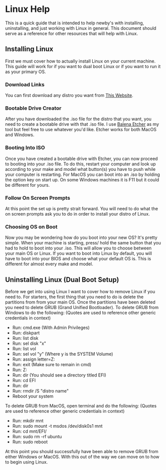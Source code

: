 # Linux Help
This is a quick guide that is intended to help newby's with installing, uninstalling,
and just working with Linux in general. This document should serve as a reference
for other resources that will help with Linux.

## Installing Linux
First we must cover how to actually install Linux on your current machine. This guide
will work for if you want to dual boot Linux or if you want to run it as your primary OS.

### Download Links
You can first download any distro you want from [This Website](https://www.linux.org/pages/download/).

### Bootable Drive Creator
After you have downloaded the .iso file for the distro that you want, you need
to create a bootable drive with that .iso file. I use [Balena Etcher](https://www.balena.io/etcher/)
as my tool but feel free to use whatever you'd like. Etcher works for both MacOS and Windows.

### Booting Into ISO
Once you have created a bootable drive with Etcher, you can now proceed to booting into your .iso file. To do this, restart your computer and look up according to your make and model
what button(s) you have to push while your computer is restarting. For MacOS you can boot into
an .iso by holding the option key on start up. On some Windows machines it is F11 but it could be
different for yours.

### Follow On Screen Prompts
At this point the set up is pretty strait forward. You will need to do what the on screen
prompts ask you to do in order to install your distro of Linux.

### Choosing OS on Boot
Now you may be wondering how do you boot into your new OS? It's pretty simple. When your
machine is starting, press/ hold the same button that you had to hold to boot into your
.iso. This will allow you to choose between your main OS or Linux. If you want to boot into
Linux by default, you will have to boot into your BIOS and choose what your default OS is. This
is different for almost every make and model.

## Uninstalling Linux (Dual Boot Setup)
Before we get into using Linux I want to cover how to remove Linux if you need to. For starters,
the first thing that you need to do is delete the partitions from from your main OS.
Once the partitions have been deleted you need to delete GRUB (Grand Unified Bootloader).
To delete GRUB from Windows to do the following: (Quotes are used to reference other generic credentials in context)
- Run: cmd.exe (With Admin Privileges)
- Run: diskpart
- Run: list disk
- Run: sel disk "x"
- Run: list vol
- Run: sel vol "y" (Where y is the SYSTEM Volume)
- Run: assign letter=Z:
- Run: exit
(Make sure to remain in cmd)
- Run: Z:
- Run: dir
(You should see a directory titled EFI)
- Run: cd EFI
- Run: dir
- Run: rmdir /S "distro name"
- Reboot your system

To delete GRUB from MacOS, open terminal and do the following: (Quotes are used to reference other generic credentials in context)
- Run: mkdir mnt
- Run: sudo mount -t msdos /dev/disk0s1 mnt
- Run: cd mnt/EFI/
- Run: sudo rm -rf ubuntu
- Run: sudo reboot

At this point you should successfully have been able to remove GRUB from either
Windows or MacOS. With this out of the way we can move on to how to begin using
Linux.
